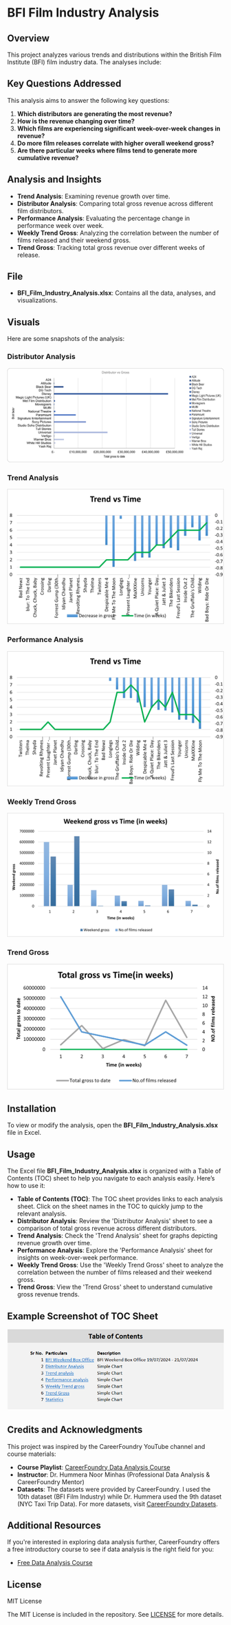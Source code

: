# BFI Film Industry Analysis

## Overview
This project analyzes various trends and distributions within the British Film Institute (BFI) film industry data. The analyses include:

## Key Questions Addressed
This analysis aims to answer the following key questions:
1. **Which distributors are generating the most revenue?**
2. **How is the revenue changing over time?**
3. **Which films are experiencing significant week-over-week changes in revenue?**
4. **Do more film releases correlate with higher overall weekend gross?**
5. **Are there particular weeks where films tend to generate more cumulative revenue?**

## Analysis and Insights
- **Trend Analysis**: Examining revenue growth over time.
- **Distributor Analysis**: Comparing total gross revenue across different film distributors.
- **Performance Analysis**: Evaluating the percentage change in performance week over week.
- **Weekly Trend Gross**: Analyzing the correlation between the number of films released and their weekend gross.
- **Trend Gross**: Tracking total gross revenue over different weeks of release.

## File
- **BFI_Film_Industry_Analysis.xlsx**: Contains all the data, analyses, and visualizations.

## Visuals
Here are some snapshots of the analysis:

### Distributor Analysis
![Distributor Analysis](images/distributor-analysis.png)

### Trend Analysis
![Trend Analysis](images/trend-analysis.png)

### Performance Analysis
![Performance Analysis](images/performance-analysis.png)

### Weekly Trend Gross
![Weekly Trend Gross](images/weekly-trend-gross.png)

### Trend Gross
![Trend Gross](images/trend-gross.png)

## Installation
To view or modify the analysis, open the **BFI_Film_Industry_Analysis.xlsx** file in Excel.

## Usage
The Excel file **BFI_Film_Industry_Analysis.xlsx** is organized with a Table of Contents (TOC) sheet to help you navigate to each analysis easily. Here’s how to use it:

- **Table of Contents (TOC)**: The TOC sheet provides links to each analysis sheet. Click on the sheet names in the TOC to quickly jump to the relevant analysis.
- **Distributor Analysis**: Review the 'Distributor Analysis' sheet to see a comparison of total gross revenue across different distributors.
- **Trend Analysis**: Check the 'Trend Analysis' sheet for graphs depicting revenue growth over time.
- **Performance Analysis**: Explore the 'Performance Analysis' sheet for insights on week-over-week performance.
- **Weekly Trend Gross**: Use the 'Weekly Trend Gross' sheet to analyze the correlation between the number of films released and their weekend gross.
- **Trend Gross**: View the 'Trend Gross' sheet to understand cumulative gross revenue trends.

## Example Screenshot of TOC Sheet
![TOC Screenshot](images/toc-sheet.png)

## Credits and Acknowledgments
This project was inspired by the CareerFoundry YouTube channel and course materials:

- **Course Playlist**: [CareerFoundry Data Analysis Course](https://youtube.com/playlist?list=PL4GEkVtNYGlKx_8AoP4VkQplMIPDblsSj&si=8B4Z1RKr8rwr8v1X)
- **Instructor**: Dr. Hummera Noor Minhas (Professional Data Analysis & CareerFoundry Mentor)
- **Datasets**: The datasets were provided by CareerFoundry. I used the 10th dataset (BFI Film Industry) while Dr. Hummera used the 9th dataset (NYC Taxi Trip Data). For more datasets, visit [CareerFoundry Datasets](https://careerfoundry.com/en/blog/data-analytics/where-to-find-free-datasets/).

## Additional Resources
If you're interested in exploring data analysis further, CareerFoundry offers a free introductory course to see if data analysis is the right field for you:

- [Free Data Analysis Course](https://careerfoundry.com/en/short-courses/become-a-data-analyst/?utm_source=youtube.com&utm_medium=referral&utm_campaign=DAT_DASC1_240222&utm_term=short-course)

## License
MIT License

The MIT License is included in the repository. See [LICENSE](LICENSE) for more details.
